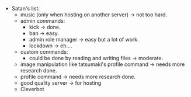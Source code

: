 + Satan's list:
  * music (only when hosting on another server) -> not too hard.
  * admin commands:
      - kick -> done.
      - ban -> easy.
      - admin role manager -> easy but a lot of work.
      - lockdown -> eh....
  * custom commands: 
      - could be done by reading and writing files -> moderate.
  * image manipulation like tatsumaki's profile command -> needs more research done.
  * profile command -> needs more research done.
  * good quality server -> for hosting
  * Cleverbot
